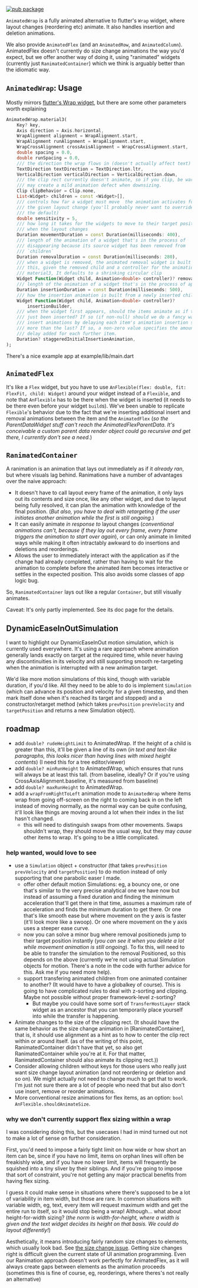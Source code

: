 [![pub package](https://img.shields.io/pub/v/animated_containers.svg)](https://pub.dartlang.org/packages/animated_containers)

`AnimatedWrap` is a fully animated alternative to flutter's `Wrap` widget, where layout changes (reordering etc) animate. It also handles insertion and deletion animations.

We also provide `AnimatedFlex` (and an `AnimatedRow`, and `AnimatedColumn`). AnimatedFlex doesn't currently do size change animations the way you'd expect, but we offer another way of doing it, using "ranimated" widgets (currently just `RanimatedContainer`) which we think is arguably better than the idiomatic way.

## `AnimatedWrap`: Usage

Mostly mirrors [flutter's Wrap widget](https://api.flutter.dev/flutter/widgets/Wrap-class.html), but there are some other parameters worth explaining

```dart
AnimatedWrap.material3(
    Key? key,
    Axis direction = Axis.horizontal,
    WrapAlignment alignment = WrapAlignment.start,
    WrapAlignment runAlignment = WrapAlignment.start,
    WrapCrossAlignment crossAxisAlignment = WrapCrossAlignment.start,
    double spacing = 0.0,
    double runSpacing = 0.0,
    /// the direction the wrap flows in (doesn't actually affect text)
    TextDirection textDirection = TextDirection.ltr,
    VerticalDirection verticalDirection = VerticalDirection.down,
    /// the clip rect currently doesn't animate, so if you clip, be warned it
    /// may create a mild animation defect when downsizing.
    Clip clipBehavior = Clip.none,
    List<Widget> children = const <Widget>[],
    /// controls how far a widget must move  the animation activates for
    /// the given layout change (you'll probably never want to override
    /// the default)
    double sensitivity = 5,
    /// how long it takes for the widgets to move to their target positions
    /// when the layout changes
    Duration movementDuration = const Duration(milliseconds: 400),
    /// length of the animation of a widget that's in the process of
    /// disappearing because its source widget has been removed from
    /// `children`
    Duration removalDuration = const Duration(milliseconds: 280),
    /// when a widget is removed, the animated removal widget is built using
    /// this, given the removed child and a controller for the animation. For
    /// material3, It defaults to a shrinking circular clip
    Widget Function(Widget child, Animation<double> controller)? removalBuilder,
    /// length of the animation of a widget that's in the process of appearing
    Duration insertionDuration = const Duration(milliseconds: 500),
    /// how the insertion animation is built from a newly inserted child
    Widget Function(Widget child, Animation<double> controller)?
        insertionBuilder,
    /// when the widget first appears, should the items animate as if they'd
    /// just been inserted? If so (if non-null) should we do a fancy wave of
    /// insert animations by delaying each item's animation insertion slightly
    /// more than the last? If so, a non-zero value specifies the amount of
    /// delay added for each further item.
    Duration? staggeredInitialInsertionAnimation,
);
```

There's a nice example app at example/lib/main.dart

## `AnimatedFlex`

It's like a `Flex` widget, but you have to use `AnFlexible(flex: double, fit: FlexFit, child: Widget)` around your widget instead of a `Flexible`, and note that `AnFlexible` has to be there when the widget is inserted (it needs to be there even before your widget `build`s). We've been unable to replicate `Flexible`'s behavior due to the fact that we're inserting additional insert and removal animations between the item and the `AnimatedFlex` (*so the ParentDataWidget stuff can't reach the AnimatedFlexParentData. It's conceivable a custom parent data render object could go recursive and get there, I currently don't see a need.*)

## `RanimatedContainer`

A ranimation is an animation that lays out immediately as if it *already ran*, but where visuals lag behind. Ranimations have a number of advantages over the naive approach:

- It doesn't have to call layout every frame of the animation, it only lays out its contents and size once, like any other widget, and due to layout being fully resolved, it can plan the animation with knowledge of the final position. (*But also, you have to deal with retargeting if the user initiates another animation while the first is still ongoing.*)
- It can easily animate *in response to* layout changes (*conventional animations can't, because if they lay out every frame, every frame triggers the animation to start over again*), or can only animate in limited ways while making it often intractably awkward to do insertions and deletions and reorderings.
- Allows the user to immediately interact with the application as if the change had already completed, rather than having to wait for the animation to complete before the animated item becomes interactive or settles in the expected position. This also avoids some classes of app logic bug.

So, `RanimatedContainer` lays out like a regular `Container`, but still visually animates.

Caveat: It's only partly implemented. See its doc page for the details.

## DynamicEaseInOutSimulation

I want to highlight our DynamicEaseInOut motion simulation, which is currently used everywhere. It's using a rare approach where animation generally lands exactly on target at the required time, while never having any discontinuities in its velocity and still supporting smooth re-targeting when the animation is interrupted with a new animation target.

We'd like more motion simulations of this kind, though with variable duration, if you'd like. All they need to be able to do is implement `Simulation` (which can advance its position and velocity for a given timestep, and then mark itself done when it's reached its target and stopped) and a constructor/retarget method (which takes `prevPosition` `prevVelocity` and `targetPosition` and returns a new Simulation object).

## roadmap
- add `double? rudeHeightLimit` to AnimatedWrap. If the height of a child is greater than this, it'll be given a line of its own (*in text and text-like paragraphs, this looks nicer than having lines with mixed height contents*) (I need this for a tree editor/viewer)
- add `double? minRunHeight` to AnimatedWrap, which ensures that runs will always be at least this tall. (from baseline, ideally? Or if you're using CrossAxisAlignment.baseline, it's measured from baseline)
- add `double? maxRunHeight` to AnimatedWrap.
- add a `wrapFromRightToLeft` animation mode to `AnimatedWrap` where items wrap from going off-screen on the right to coming back in on the left instead of moving normally, as the normal way can be quite confusing, it'll look like things are moving around a lot when their index in the list hasn't changed.
    - this will need to distinguish swaps from other movements. Swaps shouldn't wrap, they should move the usual way, but they may *cause* other items to wrap. It's going to be a little complicated.

### help wanted, would love to see
- use a `Simulation` object + constructor (that takes `prevPosition` `prevVelocity` and `targetPosition`) to do motion instead of only supporting that one parabolic easer I made.
    - offer other default motion Simulations: eg, a bouncy one, or one that's similar to the very precise analytical one we have now but instead of assuming a fixed duration and finding the minimum acceleration that'll get there in that time, assumes a maximum rate of acceleration and finds the minimum duration to get there. Or one that's like smooth ease but where movement on the y axis is faster (it'll look more like a swoop). Or one where movement on the y axis uses a steeper ease curve.
    - now you can solve a minor bug where removal positioneds jump to their target position instantly (*you can see it when you delete a lot while movement animation is still ongoing*). To fix this, will need to be able to transfer the simulation to the removal Positioned, so this depends on the above (currently we're not using actual Simulation objects for motion. There's a note in the code with further advice for this. Ask me if you need more help).
    - support transfering animated children from one animated container to another? (It would have to have a globalkey of course). This is going to have complicated rules to deal with z-sorting and clipping. Maybe not possible without proper framework-level z-sorting?
        - But maybe you could have some sort of `TransferHostLayer` stack widget as an ancestor that you can temporarily place yourself into while the transfer is happening.
- Animate changes to the size of the clipping rect. (It should have the same behavior as the size change animation in [RanimatedContainer], that is, it should use alignment as a hint as to how to center the clip rect within or around itself. (as of the writing of this point, RanimatedContainer didn't have that yet, so also get RanimatedContainer while you're at it. For that matter, RanimatedContainer should also animate its clipping rect.))
- Consider allowing children without keys for those users who really just want size change layout animation (and not reordering or deletion and so on). We might actually not need to change much to get that to work. I'm just not sure there are a lot of people who need that but also don't use insert, remove or reorder animations.
- More conventional resize animations for flex items, as an option: `bool AnFlexible.shouldAnimateSize`.

### why we don't currently support flex sizing within a wrap

I was considering doing this, but the usecases I had in mind turned out not to make a lot of sense on further consideration.

First, you'd need to impose a fairly tight limit on how wide or how short an item can be, since if you have no limit, items on orphan lines will often be freakishly wide, and if you have no lower limit, items will frequently be squished into a tiny sliver by their siblings. And if you're going to impose that sort of constraint, you're not getting any major practical benefits from having flex sizing.

I guess it could make sense in situations where there's supposed to be a lot of variability in item width, but those are rare. In common situations with variable width, eg, text, every item will request maximum width and get the entire run to itself, so it would stop being a wrap! Although... what about height-for-width sizing? (*the norm is width-for-height, where a width is given and the text widget decides its height on that basis. We could do layout differently!*)

Aesthetically, it means introducing fairly random size changes to elements, which usually look bad. See [the size change issue](https://github.com/flutter/flutter/issues/84948). Getting size changes right is difficult given the current state of UI animation programming. Even our Ranimation approach doesn't work perfectly for AnimatedFlex, as it will always create gaps between elements as the animation proceeds (sometimes this is fine of course, eg, reorderings, where theres's not really an alternative)